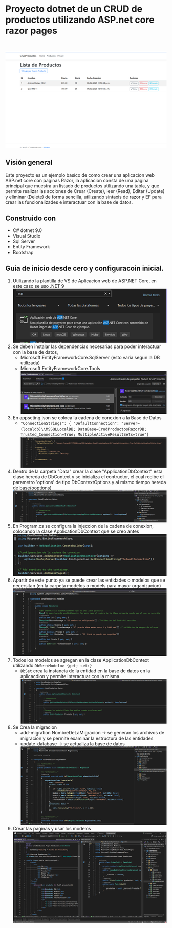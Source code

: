 <h1>  Proyecto dotnet de un CRUD de productos utilizando ASP.net core razor pages</h1>
<br/>

![screenshot](/screenshot_Index.png)

## Visión general
Este proyecto es un ejemplo basico de como crear una aplicacion web ASP.net core con paginas Razor, la aplicacion consta de una pagina principal que muestra un listado de productos utilizando una tabla, y 
que permite realizar las acciones de Crear (Create), leer (Read), Editar (Update) y eliminar (Delete) de forma sencilla, utilizando sintaxis de razor y EF para crear las funcionalizades e interactuar con 
la base de datos.

## Construido con 
- C# dotnet 9.0
- Visual Studio
- Sql Server
- Entity Framework
- Bootstrap

## Guia de inicio desde cero y configuracoin inicial.
1. Utilizando la plantilla de VS de Aplicacion web de ASP.NET Core, en este caso se uso .NET 9
![PlantillaRazor](/images/PlantillaRazor.png)
2. Se deben instalar las dependencias necesarias para poder interactuar con la base de datos, 
    - Microsoft.EntityFrameworkCore.SqlServer (esto varia segun la DB utilizada)
    - Microsoft.EntityFrameworkCore.Tools
![paquetes](/images/paquetes.png)
3. En appseting.json se coloca la cadena de conexion a la Base de Datos
    - `"ConnectionStrings": { "DefaultConnection": "Server=(localdb)\\MSSQLLocalDB; DataBase=CrudProductosRazorDB; Trusted_Connection=True; MultipleActiveResultSets=true"}`
![dbConexion](/images/dbConexion.png)
4. Dentro de la carpeta "Data" crear la clase "ApplicationDbContext" esta clase hereda de DbContext y se inicializa el contructor, el cual recibe el parametro 'options'  de tipo DbContextOptions<ApplicationDbContext> y al mismo tiempo hereda de base(ooptions)
![ApplicationDbContextStart](/images/ApplicationDbContextStart.png)
5. En Program.cs se configura la injeccion de la cadena de conexion, colocando la clase ApplicationDbContext que se creo antes
![ProgramClass](/images/ProgramClass.png)
6. Apartir de este punto ya se puede crear las entidades o modelos que se necersitan (en la carpeta modelos o models para mayor organizacion)
![modeloProducto](/images/modeloProducto.png)
7. Todos los modelos se agregan en la clase ApplicationDbContext utilizando `DbSet<Modelo> {get; set:}`
    - `DbSet` crea la instancia de la entidad en la base de datos en la aplicacdion y permite interactuar con la misma.
![configuracionModelo](/images/configuracionModelo.png)
8. Se Crea la migracion
    - add-migration NombreDeLaMigracion -> se generan los archivos de migracion y se permite examinar la estructura de las entidades
    - update-database -> se actualiza la base de datos
![migracion](/images/migracion.png)
9. Crear las paginas y usar los modelos
![paginasRazor](/images/paginasRazor.png)
